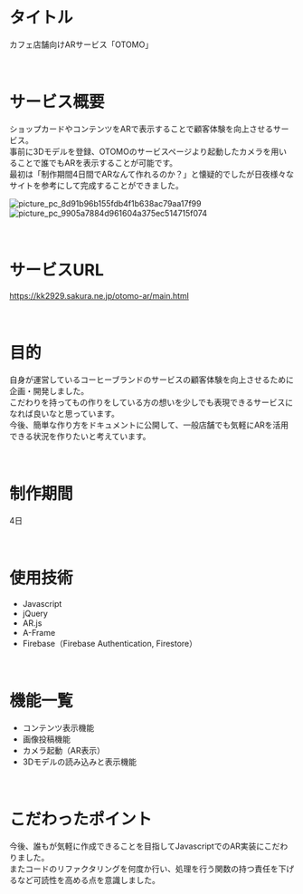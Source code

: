 # タイトル
カフェ店舗向けARサービス「OTOMO」

<br>

# サービス概要
ショップカードやコンテンツをARで表示することで顧客体験を向上させるサービス。<br>
事前に3Dモデルを登録、OTOMOのサービスページより起動したカメラを用いることで誰でもARを表示することが可能です。<br>
最初は「制作期間4日間でARなんて作れるのか？」と懐疑的でしたが日夜様々なサイトを参考にして完成することができました。<br>

![picture_pc_8d91b96b155fdb4f1b638ac79aa17f99](https://user-images.githubusercontent.com/42371057/140057421-7ced054b-61e5-4a76-b734-2da66c45d568.png)
![picture_pc_9905a7884d961604a375ec514715f074](https://user-images.githubusercontent.com/42371057/140057448-de4333be-4f16-4d26-b8e3-f005030e14ae.jpeg)

<br>

# サービスURL
https://kk2929.sakura.ne.jp/otomo-ar/main.html

<br>

# 目的
自身が運営しているコーヒーブランドのサービスの顧客体験を向上させるために企画・開発しました。<br>
こだわりを持ってもの作りをしている方の想いを少しでも表現できるサービスになれば良いなと思っています。<br>
今後、簡単な作り方をドキュメントに公開して、一般店舗でも気軽にARを活用できる状況を作りたいと考えています。

<br>

# 制作期間
4日

<br>

# 使用技術
* Javascript
* jQuery
* AR.js
* A-Frame
* Firebase（Firebase Authentication, Firestore）

<br>

# 機能一覧
* コンテンツ表示機能
* 画像投稿機能
* カメラ起動（AR表示）
* 3Dモデルの読み込みと表示機能

<br>

# こだわったポイント
今後、誰もが気軽に作成できることを目指してJavascriptでのAR実装にこだわりました。<br>
またコードのリファクタリングを何度か行い、処理を行う関数の持つ責任を下げるなど可読性を高める点を意識しました。
